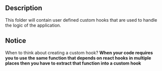 ## Description
This folder will contain user defined custom hooks that are used to handle the logic of the application.

## Notice
When to think about creating a custom hook? <b>
When your code requires you to use the same function that depends on react hooks in multiple places then you have to extract that function into a custom hook